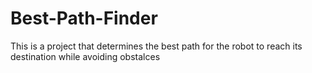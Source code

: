 # Best-Path-Finder
This is a project that determines the best path for the robot to reach its destination while avoiding obstalces
